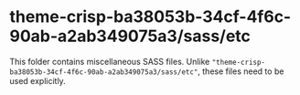 # theme-crisp-ba38053b-34cf-4f6c-90ab-a2ab349075a3/sass/etc

This folder contains miscellaneous SASS files. Unlike `"theme-crisp-ba38053b-34cf-4f6c-90ab-a2ab349075a3/sass/etc"`, these files
need to be used explicitly.
